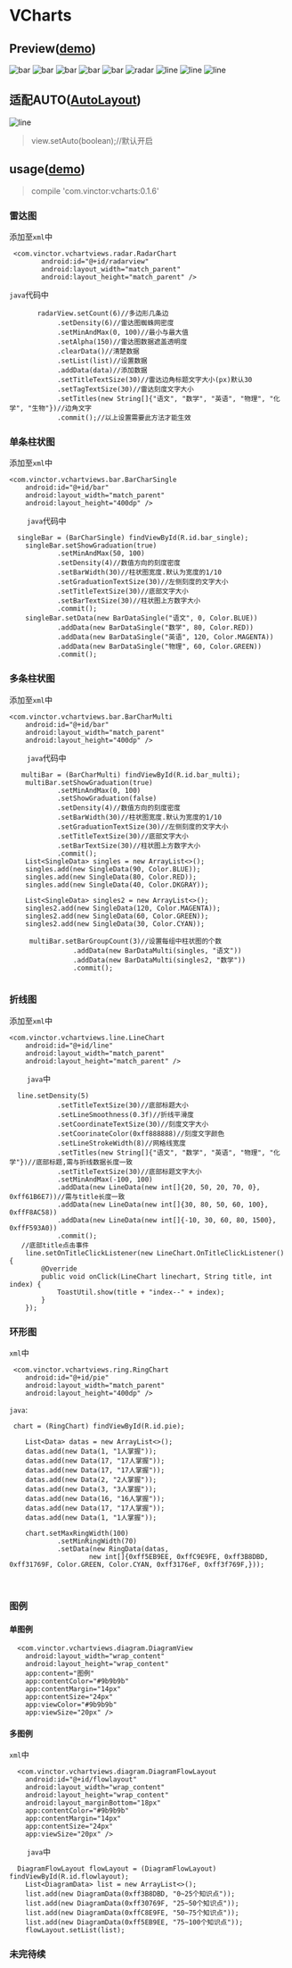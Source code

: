 # VCharts

## Preview([demo](apk/app-debug.apk))


![bar](screenshot/diagram.png)
![bar](screenshot/sigle_has.png) ![bar](screenshot/single_no.png) ![bar](screenshot/multi_has.png) ![bar](screenshot/multi_no.png) ![radar](screenshot/radar.png) ![line](screenshot/line.png) ![line](screenshot/ring_has.png) ![line](screenshot/ring_no.png)

## 适配AUTO([AutoLayout](https://github.com/hongyangAndroid/AndroidAutoLayout))
![line](screenshot/auto.gif)

>view.setAuto(boolean);//默认开启

## usage([demo](apk/app-debug.apk))

>compile 'com.vinctor:vcharts:0.1.6'

### 雷达图

添加至```xml```中

     <com.vinctor.vchartviews.radar.RadarChart
            android:id="@+id/radarview"
            android:layout_width="match_parent"
            android:layout_height="match_parent" />
            
```java```代码中

           radarView.setCount(6)//多边形几条边
                .setDensity(6)//雷达图蜘蛛网密度
                .setMinAndMax(0, 100)//最小与最大值
                .setAlpha(150)//雷达图数据遮盖透明度
                .clearData()//清楚数据
                .setList(list)//设置数据
                .addData(data)//添加数据
                .setTitleTextSize(30)//雷达边角标题文字大小(px)默认30
                .setTagTextSize(30)//雷达刻度文字大小
                .setTitles(new String[]{"语文", "数学", "英语", "物理", "化学", "生物"})//边角文字
                .commit();//以上设置需要此方法才能生效

### 单条柱状图

添加至```xml```中

    <com.vinctor.vchartviews.bar.BarCharSingle
        android:id="@+id/bar"
        android:layout_width="match_parent"
        android:layout_height="400dp" />
        
```java```代码中

      singleBar = (BarCharSingle) findViewById(R.id.bar_single);
        singleBar.setShowGraduation(true)
                .setMinAndMax(50, 100)
                .setDensity(4)//数值方向的刻度密度
                .setBarWidth(30)//柱状图宽度.默认为宽度的1/10
                .setGraduationTextSize(30)//左侧刻度的文字大小
                .setTitleTextSize(30)//底部文字大小
                .setBarTextSize(30)//柱状图上方数字大小
                .commit();
        singleBar.setData(new BarDataSingle("语文", 0, Color.BLUE))
                .addData(new BarDataSingle("数学", 80, Color.RED))
                .addData(new BarDataSingle("英语", 120, Color.MAGENTA))
                .addData(new BarDataSingle("物理", 60, Color.GREEN))
                .commit();
                
                
### 多条柱状图

添加至```xml```中

    <com.vinctor.vchartviews.bar.BarCharMulti
        android:id="@+id/bar"
        android:layout_width="match_parent"
        android:layout_height="400dp" />
        
```java```代码中

       multiBar = (BarCharMulti) findViewById(R.id.bar_multi);
        multiBar.setShowGraduation(true)
                .setMinAndMax(0, 100)
                .setShowGraduation(false)
                .setDensity(4)//数值方向的刻度密度
                .setBarWidth(30)//柱状图宽度.默认为宽度的1/10
                .setGraduationTextSize(30)//左侧刻度的文字大小
                .setTitleTextSize(30)//底部文字大小
                .setBarTextSize(30)//柱状图上方数字大小
                .commit();
        List<SingleData> singles = new ArrayList<>();
        singles.add(new SingleData(90, Color.BLUE));
        singles.add(new SingleData(80, Color.RED));
        singles.add(new SingleData(40, Color.DKGRAY));
        
        List<SingleData> singles2 = new ArrayList<>();
        singles2.add(new SingleData(120, Color.MAGENTA));
        singles2.add(new SingleData(60, Color.GREEN));
        singles2.add(new SingleData(30, Color.CYAN));
        
         multiBar.setBarGroupCount(3)//设置每组中柱状图的个数
                    .addData(new BarDataMulti(singles, "语文"))
                    .addData(new BarDataMulti(singles2, "数学"))
                    .commit();
                  
### 折线图

添加至```xml```中

    <com.vinctor.vchartviews.line.LineChart
        android:id="@+id/line"
        android:layout_width="match_parent"
        android:layout_height="match_parent" />
        
```java```中

      line.setDensity(5)
                .setTitleTextSize(30)//底部标题大小
                .setLineSmoothness(0.3f)//折线平滑度
                .setCoordinateTextSize(30)//刻度文字大小
                .setCoorinateColor(0xff888888)//刻度文字颜色
                .setLineStrokeWidth(8)//网格线宽度
                .setTitles(new String[]{"语文", "数学", "英语", "物理", "化学"})//底部标题,需与折线数据长度一致
                .setTitleTextSize(30)//底部标题文字大小
                .setMinAndMax(-100, 100)
                .addData(new LineData(new int[]{20, 50, 20, 70, 0}, 0xff61B6E7))//需与title长度一致
                .addData(new LineData(new int[]{30, 80, 50, 60, 100}, 0xffF8AC58))
                .addData(new LineData(new int[]{-10, 30, 60, 80, 1500}, 0xffF593A0))
                .commit();
       //底部title点击事件
        line.setOnTitleClickListener(new LineChart.OnTitleClickListener() {
            @Override
            public void onClick(LineChart linechart, String title, int index) {
                ToastUtil.show(title + "index--" + index);
            }
        });
                
### 环形图

```xml```中

     <com.vinctor.vchartviews.ring.RingChart
        android:id="@+id/pie"
        android:layout_width="match_parent"
        android:layout_height="400dp" />
        
 ```java```:
 
     chart = (RingChart) findViewById(R.id.pie);

        List<Data> datas = new ArrayList<>();
        datas.add(new Data(1, "1人掌握"));
        datas.add(new Data(17, "17人掌握"));
        datas.add(new Data(17, "17人掌握"));
        datas.add(new Data(2, "2人掌握"));
        datas.add(new Data(3, "3人掌握"));
        datas.add(new Data(16, "16人掌握"));
        datas.add(new Data(17, "17人掌握"));
        datas.add(new Data(1, "1人掌握"));

        chart.setMaxRingWidth(100)
                .setMinRingWidth(70)
                .setData(new RingData(datas,
                        new int[]{0xff5EB9EE, 0xffC9E9FE, 0xff3B8DBD, 0xff31769F, Color.GREEN, Color.CYAN, 0xff3176eF, 0xff3f769F,}));
  
### 图例

#### 单图例

      <com.vinctor.vchartviews.diagram.DiagramView
        android:layout_width="wrap_content"
        android:layout_height="wrap_content"
        app:content="图例"
        app:contentColor="#9b9b9b"
        app:contentMargin="14px"
        app:contentSize="24px"
        app:viewColor="#9b9b9b"
        app:viewSize="20px" />
        
 #### 多图例

```xml```中

      <com.vinctor.vchartviews.diagram.DiagramFlowLayout
        android:id="@+id/flowlayout"
        android:layout_width="wrap_content"
        android:layout_height="wrap_content"
        android:layout_marginBottom="18px"
        app:contentColor="#9b9b9b"
        app:contentMargin="14px"
        app:contentSize="24px"
        app:viewSize="20px" />
        
```java```中

      DiagramFlowLayout flowLayout = (DiagramFlowLayout) findViewById(R.id.flowlayout);
        List<DiagramData> list = new ArrayList<>();
        list.add(new DiagramData(0xff3B8DBD, "0~25个知识点"));
        list.add(new DiagramData(0xff30769F, "25~50个知识点"));
        list.add(new DiagramData(0xffC8E9FE, "50~75个知识点"));
        list.add(new DiagramData(0xff5EB9EE, "75~100个知识点"));
        flowLayout.setList(list);

     
### 未完待续
